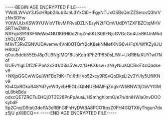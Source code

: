 -----BEGIN AGE ENCRYPTED FILE-----
YWdlLWVuY3J5cHRpb24ub3JnL3YxCi0+IFgyNTUxOSBsQmZZSmcvQ3hrVzNvSDFw
Y0tWUUxKSW9YUWloVTkvMFRveDZLNEsyN2tFCmVUdDY1ZXFBZCtqMHVSRTIwZWhL
NXFqbS91RXFWeWo4NU1KRHl0d2hqZm8KLS0tIENjcGVGcGo4UnBKUnM5dzhQL0NG
M1lvT3RvZGNVUDAvemw4VnI0OTQrY2cK8ekNNIefKNG0vHFqX/WfKZyiIJUHR0QZ
q0uu5ddb55EbJ8p3U9NgIMQ18UoKotrltPh2fP650sL/Wl+UkRl6faXUY1wI7Nof
GUEvYigLDfD/EiPaA2x2d1/03ia5Vevz/G+KXksw+zNryNiuXQCBioT4cQadsev8
+NKjpGGCwWGuIWtFBc7dK+Fdi6tfHVo52xcy9RSvQoDksLi2v3YI/ly5UfiiKNv9
Kb4QaROkaR48Yd7yeW0yxbHEGLcQbNUEMAlFqZdgkrW5BNW3jDbVYGiMqL8bkBdu
odxcQE7ZRCTuEHQjOT3E28PnPpAusiJHSmhghIomO/e7n/dnIHWIa0nvDOOsybdF
5p2CnqlD9iptj3doPA3cRBhGlFhHyDWBA8PCO1tpsZ0FH4GQTX6yThgun7dxz5jU
pX8BCQ==
-----END AGE ENCRYPTED FILE-----
